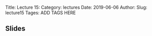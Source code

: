Title: Lecture 15:
Category: lectures
Date: 2019-06-06
Author: 
Slug: lecture15
Tages: ADD TAGS HERE


## Slides